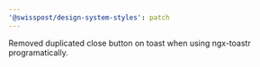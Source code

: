 ```yaml
---
'@swisspost/design-system-styles': patch
---
```


Removed duplicated close button on toast when using ngx-toastr programatically.
